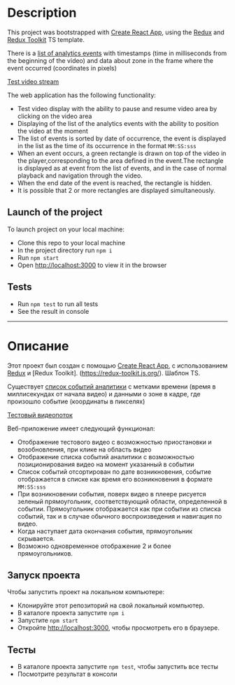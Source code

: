 # Description

This project was bootstrapped with [Create React App](https://github.com/facebook/create-react-app), using the [Redux](https://redux.js.org/) and [Redux Toolkit](https://redux-toolkit.js.org/) TS template.

There is a [list of analytics events](http://www.mocky.io/v2/5e60c5f53300005fcc97bbdd)  with timestamps (time in milliseconds from the beginning of the video) and data about zone in the frame where the event occurred (coordinates in pixels)

[Test video stream](http://commondatastorage.googleapis.com/gtv-videos-bucket/sample/BigBuckBunny.mp4)

The web application has the following functionality:
- Test video display with the ability to pause and resume video area by clicking on the video area
- Displaying of the list of the analytics events with the ability to position the video at the moment
- The list of events is sorted by date of occurrence, the event is displayed in the list as the time of its occurrence in the format `MM:SS:sss`
- When an event occurs, a green rectangle is drawn on top of the video in the player,corresponding to the area defined in the event.The rectangle is displayed as at event from the list of events, and in the case of normal playback and navigation through the video. 
- When the end date of the event is reached, the rectangle is hidden.
- It is possible that 2 or more rectangles are displayed simultaneously.

## Launch of the project

To launch project on your local machine:

- Clone this repo to your local machine
- In the project directory run `npm i`
- Run `npm start`
- Open [http://localhost:3000](http://localhost:3000) to view it in the browser

## Tests

- Run `npm test` to run all tests
- See the result in console

---
# Описание

Этот проект был создан с помощью [Create React App](https://github.com/facebook/create-react-app), с использованием [Redux](https://redux.js.org/) и [Redux Toolkit]. (https://redux-toolkit.js.org/). Шаблон TS.

Существует [список событий аналитики](http://www.mocky.io/v2/5e60c5f53300005fcc97bbdd) с метками времени (время в миллисекундах от начала видео) и данными о зоне в кадре, где произошло событие (координаты в пикселях)

[Тестовый видеопоток](http://commondatastorage.googleapis.com/gtv-videos-bucket/sample/BigBuckBunny.mp4)

Веб-приложение имеет следующий функционал:
- Отображение тестового видео с возможностью приостановки и возобновления, при клике на область видео
- Отображение списка событий аналитики с возможностью позиционирования видео на момент указанный в событии
- Список событий отсортирован по дате возникновения, событие отображается в списке как время его возникновения в формате `MM:SS:sss`
- При возникновении события, поверх видео в плеере рисуется зеленый прямоугольник, соответствующий области, определенной в событии. Прямоугольник отображается как при событии из списка событий, так и в случае обычного воспроизведения и навигация по видео.
- Когда наступает дата окончания события, прямоугольник скрывается.
- Возможно одновременное отображение 2 и более прямоугольников.

## Запуск проекта

Чтобы запустить проект на локальном компьютере:

- Клонируйте этот репозиторий на свой локальный компьютер.
- В каталоге проекта запустите `npm i`
- Запустите `npm start`
- Откройте [http://localhost:3000](http://localhost:3000), чтобы просмотреть его в браузере.

## Тесты

- В каталоге проекта запустите  `npm test`, чтобы запустить все тесты
- Посмотрите результат в консоли
